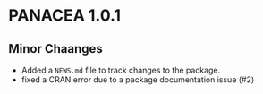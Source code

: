 # PANACEA 1.0.1
## Minor Chaanges
- Added a `NEWS.md` file to track changes to the package.
- fixed a CRAN error due to a package documentation issue (#2)
